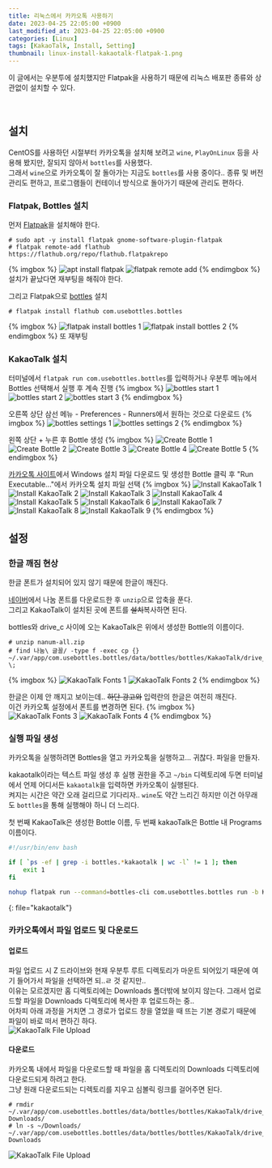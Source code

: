 ```yaml
---
title: 리눅스에서 카카오톡 사용하기
date: 2023-04-25 22:05:00 +0900
last_modified_at: 2023-04-25 22:05:00 +0900
categories: [Linux]
tags: [KakaoTalk, Install, Setting]
thumbnail: linux-install-kakaotalk-flatpak-1.png
---
```


이 글에서는 우분투에 설치했지만 Flatpak을 사용하기 때문에 리눅스 배포판 종류와 상관없이 설치할 수 있다.

<br/>

## 설치
CentOS를 사용하던 시절부터 카카오톡을 설치해 보려고 `wine`, `PlayOnLinux` 등을 사용해 봤지만, 잘되지 않아서 `bottles`를 사용했다.  
그래서 `wine`으로 카카오톡이 잘 돌아가는 지금도 `bottles`를 사용 중이다.. 종류 및 버전 관리도 편하고, 프로그램들이 컨테이너 방식으로 돌아가기 때문에 관리도 편하다.

### Flatpak, Bottles 설치
먼저 [Flatpak](https://flatpak.org/setup/Ubuntu)을 설치해야 한다.
```terminal
# sudo apt -y install flatpak gnome-software-plugin-flatpak
# flatpak remote-add flathub https://flathub.org/repo/flathub.flatpakrepo
```
{% imgbox %}
![apt install flatpak](linux-install-kakaotalk-flatpak-1.png)
![flatpak remote add](linux-install-kakaotalk-flatpak-2.png)
{% endimgbox %}
설치가 끝났다면 재부팅을 해줘야 한다.

그리고 Flatpak으로 [bottles](https://flathub.org/apps/com.usebottles.bottles) 설치
```terminal
# flatpak install flathub com.usebottles.bottles
```
{% imgbox %}
![flatpak install bottles 1](linux-install-kakaotalk-bottles-1.png)
![flatpak install bottles 2](linux-install-kakaotalk-bottles-2.png)
{% endimgbox %}
또 재부팅

### KakaoTalk 설치
터미널에서 `flatpak run com.usebottles.bottles`를 입력하거나 우분투 메뉴에서 Bottles 선택해서 실행 후 계속 진행
{% imgbox %}
![bottles start 1](linux-install-kakaotalk-bottles-3.png)
![bottles start 2](linux-install-kakaotalk-bottles-4.png)
![bottles start 3](linux-install-kakaotalk-bottles-5.png)
{% endimgbox %}

오른쪽 상단 삼선 메뉴 - Preferences - Runners에서 원하는 것으로 다운로드
{% imgbox %}
![bottles settings 1](linux-install-kakaotalk-bottles-6.png)
![bottles settings 2](linux-install-kakaotalk-bottles-7.png)
{% endimgbox %}

왼쪽 상단 + 누른 후 Bottle 생성
{% imgbox %}
![Create Bottle 1](linux-install-kakaotalk-bottles-8.png)
![Create Bottle 2](linux-install-kakaotalk-bottles-9.png)
![Create Bottle 3](linux-install-kakaotalk-bottles-10.png)
![Create Bottle 4](linux-install-kakaotalk-bottles-11.png)
![Create Bottle 5](linux-install-kakaotalk-bottles-12.png)
{% endimgbox %}

[카카오톡 사이트](https://www.kakaocorp.com/page/service/service/KakaoTalk)에서 Windows 설치 파일 다운로드 및 생성한 Bottle 클릭 후 "Run Executable..."에서 카카오톡 설치 파일 선택
{% imgbox %}
![Install KakaoTalk 1](linux-install-kakaotalk-1.png)
![Install KakaoTalk 2](linux-install-kakaotalk-2.png)
![Install KakaoTalk 3](linux-install-kakaotalk-3.png)
![Install KakaoTalk 4](linux-install-kakaotalk-4.png)
![Install KakaoTalk 5](linux-install-kakaotalk-5.png)
![Install KakaoTalk 6](linux-install-kakaotalk-6.png)
![Install KakaoTalk 7](linux-install-kakaotalk-7.png)
![Install KakaoTalk 8](linux-install-kakaotalk-8.png)
![Install KakaoTalk 9](linux-install-kakaotalk-9.png)
{% endimgbox %}

## 설정
### 한글 깨짐 현상
한글 폰트가 설치되어 있지 않기 때문에 한글이 깨진다.

[네이버](https://hangeul.naver.com/font#font-info-section)에서 나눔 폰트를 다운로드한 후 `unzip`으로 압축을 푼다.  
그리고 KakaoTalk이 설치된 곳에 폰트를 ~~설치~~복사하면 된다.

bottles와 drive_c 사이에 오는 KakaoTalk은 위에서 생성한 Bottle의 이름이다.
```terminal
# unzip nanum-all.zip
# find 나눔\ 글꼴/ -type f -exec cp {} ~/.var/app/com.usebottles.bottles/data/bottles/bottles/KakaoTalk/drive_c/windows/Fonts/ \;
```
{% imgbox %}
![KakaoTalk Fonts 1](linux-install-kakaotalk-fonts-1.png)
![KakaoTalk Fonts 2](linux-install-kakaotalk-fonts-2.png)
{% endimgbox %}

한글은 이제 안 깨지고 보이는데.. ~~하단 광고와~~ 입력란의 한글은 여전히 깨진다.  
이건 카카오톡 설정에서 폰트를 변경하면 된다.
{% imgbox %}
![KakaoTalk Fonts 3](linux-install-kakaotalk-fonts-3.png)
![KakaoTalk Fonts 4](linux-install-kakaotalk-fonts-4.png)
{% endimgbox %}

### 실행 파일 생성
카카오톡을 실행하려면 Bottles을 열고 카카오톡을 실행하고... 귀찮다. 파일을 만들자.

kakaotalk이라는 텍스트 파일 생성 후 실행 권한을 주고 `~/bin` 디렉토리에 두면 터미널에서 언제 어디서든 `kakaotalk`을 입력하면 카카오톡이 실행된다.  
켜지는 시간은 약간 오래 걸리므로 기다리자.. `wine`도 약간 느리긴 하지만 이건 아무래도 `bottles`을 통해 실행해야 하니 더 느리다.

첫 번째 KakaoTalk은 생성한 Bottle 이름, 두 번째 kakaoTalk은 Bottle 내 Programs 이름이다.
```bash
#!/usr/bin/env bash

if [ `ps -ef | grep -i bottles.*kakaotalk | wc -l` != 1 ]; then
	exit 1
fi

nohup flatpak run --command=bottles-cli com.usebottles.bottles run -b KakaoTalk -p KakaoTalk 2>&1 > /dev/null &
```
{: file="kakaotalk"}

### 카카오톡에서 파일 업로드 및 다운로드
#### 업로드
파일 업로드 시 Z 드라이브와 현재 우분투 루트 디렉토리가 마운트 되어있기 때문에 여기 들어가서 파일을 선택하면 되..ㄹ 것 같지만..  
이유는 모르겠지만 홈 디렉토리에는 Downloads 폴더밖에 보이지 않는다. 그래서 업로드할 파일을 Downloads 디렉토리에 복사한 후 업로드하는 중..  
어차피 아래 과정을 거치면 그 경로가 업로드 창을 열었을 때 뜨는 기본 경로기 때문에 파일이 바로 떠서 편하긴 하다.  
![KakaoTalk File Upload](linux-install-kakaotalk-uploads.png)

#### 다운로드
카카오톡 내에서 파일을 다운로드할 때 파일을 홈 디렉토리의 Downloads 디렉토리에 다운로드되게 하려고 한다.  
그냥 원래 다운로드되는 디렉토리를 지우고 심볼릭 링크를 걸어주면 된다.
```terminal
# rmdir ~/.var/app/com.usebottles.bottles/data/bottles/bottles/KakaoTalk/drive_c/users/jh1950/Documents/KakaoTalk\ Downloads/
# ln -s ~/Downloads/ ~/.var/app/com.usebottles.bottles/data/bottles/bottles/KakaoTalk/drive_c/users/jh1950/Documents/KakaoTalk\ Downloads
```
![KakaoTalk File Upload](linux-install-kakaotalk-downloads.png)

